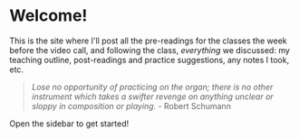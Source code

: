 # Welcome!
This is the site where I'll post all the pre-readings for the classes the week before the video call, and following the class, *everything* we discussed: my teaching outline, post-readings and practice suggestions, any notes I took, etc.

> *Lose no opportunity of practicing on the organ; there is no other instrument which takes a swifter revenge on anything unclear or sloppy in composition or playing.* - Robert Schumann

Open the sidebar to get started!
